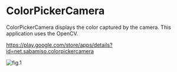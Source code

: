 ColorPickerCamera
====
ColorPickerCamera displays the color captured by the camera.
This application uses the OpenCV.

https://play.google.com/store/apps/details?id=net.sabamiso.colorpickercamera

![fig.1](http://farm8.staticflickr.com/7446/10740282064_ba38a6a4d3_n.jpg)
